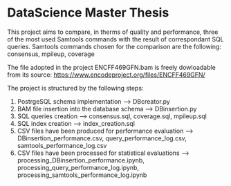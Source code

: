 # DataScience Master Thesis

This project aims to compare, in therms of quality and performance, three of the most used Samtools commands with the result of correspondant SQL queries.
Samtools commands chosen for the comparison are the following: consensus, mpileup, coverage

The file adopted in the project ENCFF469GFN.bam is freely dowloadable from its source: https://www.encodeproject.org/files/ENCFF469GFN/

The project is structured by the following steps:

1. PostrgeSQL schema implementation                           --> DBcreator.py
2. BAM file insertion into the database schema                --> DBinsertion.py
3. SQL queries creation                                       --> consensus.sql, coverage.sql, mpileup.sql
4. SQL index creation                                         --> index_creation.sql
5. CSV files have been produced for performance evaluation    --> DBinsertion_performance.csv, query_performance_log.csv, samtools_performance_log.csv
6. CSV files have been processed for statistical evaluations  --> processing_DBinsertion_performance.ipynb, processing_query_performance_log.ipynb, processing_samtools_performance_log.ipynb
